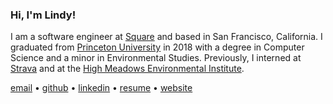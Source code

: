 ### Hi, I'm Lindy!

I am a software engineer at [Square](https://squareup.com) and based in San Francisco, California. I graduated from [Princeton University](https://princeton.edu) in 2018 with a degree in Computer Science and a minor in Environmental Studies. Previously, I interned at [Strava](https://strava.com) and at the [High Meadows Environmental Institute](https://environment.princeton.edu).

[email](mailto:lindyzeng.lz@gmail.com) • [github](https://github.com/lindzeng) • [linkedin](https://www.linkedin.com/in/lindyzeng/) • [resume](http://lindzeng.github.io/asset/lindyzeng_resume.pdf) • [website](http://lindzeng.github.io)  
